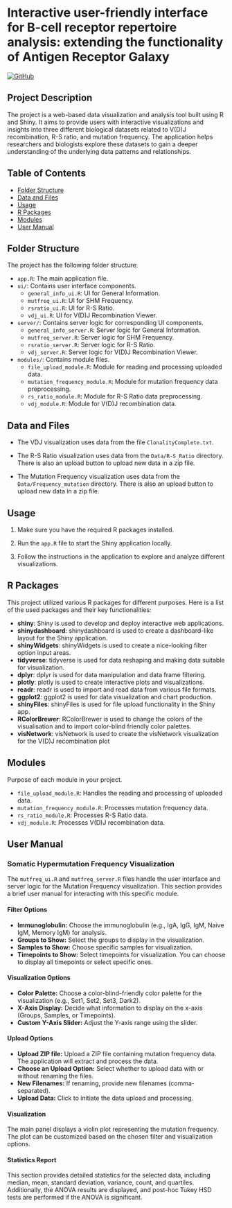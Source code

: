 # Interactive user-friendly interface for B-cell receptor repertoire analysis: extending the functionality of Antigen Receptor Galaxy

[![GitHub](https://img.shields.io/badge/GitHub-hartogs11-blue)](https://github.com/hartogs11/iUI_BCRR_ARGalaxy)

## Project Description

The project is a web-based data visualization and analysis tool built using R and Shiny. It aims to provide users with interactive visualizations and insights into three different biological datasets related to V(D)J recombination, R-S ratio, and mutation frequency. The application helps researchers and biologists explore these datasets to gain a deeper understanding of the underlying data patterns and relationships.

## Table of Contents

- [Folder Structure](#folder-structure)
- [Data and Files](#data-and-files)
- [Usage](#usage)
- [R Packages](#r-packages)
- [Modules](#modules)
- [User Manual](#manual)


## Folder Structure

The project has the following folder structure:

- `app.R`: The main application file.
- `ui/`: Contains user interface components.
  - `general_info_ui.R`: UI for General Information.
  - `mutfreq_ui.R`: UI for SHM Frequency.
  - `rsratio_ui.R`: UI for R-S Ratio.
  - `vdj_ui.R`: UI for V(D)J Recombination Viewer.
- `server/`: Contains server logic for corresponding UI components.
  - `general_info_server.R`: Server logic for General Information.
  - `mutfreq_server.R`: Server logic for SHM Frequency.
  - `rsratio_server.R`: Server logic for R-S Ratio.
  - `vdj_server.R`: Server logic for V(D)J Recombination Viewer.
- `modules/`: Contains module files.
  - `file_upload_module.R`: Module for reading and processing uploaded data.
  - `mutation_frequency_module.R`: Module for mutation frequency data preprocessing.
  - `rs_ratio_module.R`: Module for R-S Ratio data preprocessing.
  - `vdj_module.R`: Module for V(D)J recombination data.

## Data and Files

- The VDJ visualization uses data from the file `ClonalityComplete.txt`.

- The R-S Ratio visualization uses data from the `Data/R-S_Ratio` directory. There is also an upload button to upload new data in a zip file.

- The Mutation Frequency visualization uses data from the `Data/Frequency_mutation` directory. There is also an upload button to upload new data in a zip file.

## Usage

1. Make sure you have the required R packages installed.

2. Run the `app.R` file to start the Shiny application locally.

3. Follow the instructions in the application to explore and analyze different visualizations.

## R Packages
This project utilized various R packages for different purposes. Here is a list of the used packages and their key functionalities:

- **shiny**: Shiny is used to develop and deploy interactive web applications.
- **shinydashboard**: shinydashboard is used to create a dashboard-like layout for the Shiny application.
- **shinyWidgets**: shinyWidgets is used to create a nice-looking filter option input areas.
- **tidyverse**: tidyverse is used for data reshaping and making data suitable for visualization.
- **dplyr**: dplyr is used for data manipulation and data frame filtering.
- **plotly**: plotly is used to create interactive plots and visualizations.
- **readr**: readr is used to import and read data from various file formats.
- **ggplot2**: ggplot2 is used for data visualization and chart production.
- **shinyFiles**: shinyFiles is used for file upload functionality in the Shiny app.
- **RColorBrewer**: RColorBrewer is used to change the colors of the visualisation and to import color-blind friendly color palettes.
- **visNetwork**: visNetwork is used to create the visNetwork visualization for the V(D)J recombination plot

## Modules

Purpose of each module in your project.

- `file_upload_module.R`: Handles the reading and processing of uploaded data.
- `mutation_frequency_module.R`: Processes mutation frequency data.
- `rs_ratio_module.R`: Processes R-S Ratio data.
- `vdj_module.R`: Processes V(D)J recombination data.

## User Manual
### Somatic Hypermutation Frequency Visualization
The `mutfreq_ui.R` and `mutfreq_server.R` files handle the user interface and server logic for the Mutation Frequency visualization. This section provides a brief user manual for interacting with this specific module.

#### Filter Options
- **Immunoglobulin:** Choose the immunoglobulin (e.g., IgA, IgG, IgM, Naive IgM, Memory IgM) for analysis.
- **Groups to Show:** Select the groups to display in the visualization.
- **Samples to Show:** Choose specific samples for visualization.
- **Timepoints to Show:** Select timepoints for visualization. You can choose to display all timepoints or select specific ones.

#### Visualization Options
- **Color Palette:** Choose a color-blind-friendly color palette for the visualization (e.g., Set1, Set2, Set3, Dark2).
- **X-Axis Display:** Decide what information to display on the x-axis (Groups, Samples, or Timepoints).
- **Custom Y-Axis Slider:** Adjust the Y-axis range using the slider.

#### Upload Options
- **Upload ZIP file:** Upload a ZIP file containing mutation frequency data. The application will extract and process the data. 
- **Choose an Upload Option:** Select whether to upload data with or without renaming the files.
- **New Filenames:** If renaming, provide new filenames (comma-separated).
- **Upload Data:** Click to initiate the data upload and processing.

#### Visualization
The main panel displays a violin plot representing the mutation frequency. The plot can be customized based on the chosen filter and visualization options.

#### Statistics Report
This section provides detailed statistics for the selected data, including median, mean, standard deviation, variance, count, and quartiles. Additionally, the ANOVA results are displayed, and post-hoc Tukey HSD tests are performed if the ANOVA is significant.
